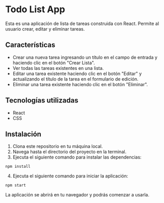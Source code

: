 # Todo List App

Esta es una aplicación de lista de tareas construida con React. Permite al usuario crear, editar y eliminar tareas.

## Características

- Crear una nueva tarea ingresando un título en el campo de entrada y haciendo clic en el botón "Crear Lista".
- Ver todas las tareas existentes en una lista.
- Editar una tarea existente haciendo clic en el botón "Editar" y actualizando el título de la tarea en el formulario de edición.
- Eliminar una tarea existente haciendo clic en el botón "Eliminar".

## Tecnologías utilizadas

- React
- CSS

## Instalación

1. Clona este repositorio en tu máquina local.
2. Navega hasta el directorio del proyecto en la terminal.
3. Ejecuta el siguiente comando para instalar las dependencias:

```
npm install
```

4. Ejecuta el siguiente comando para iniciar la aplicación:

```
npm start
```

La aplicación se abrirá en tu navegador y podrás comenzar a usarla.

